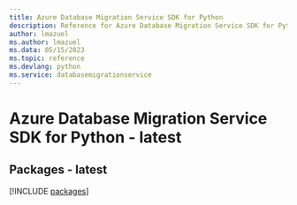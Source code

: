 ```yaml
---
title: Azure Database Migration Service SDK for Python
description: Reference for Azure Database Migration Service SDK for Python
author: lmazuel
ms.author: lmazuel
ms.data: 05/15/2023
ms.topic: reference
ms.devlang: python
ms.service: databasemigrationservice
---
```

# Azure Database Migration Service SDK for Python - latest
## Packages - latest
[!INCLUDE [packages](database-migration-service-index.md)]